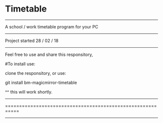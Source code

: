 # Timetable
***********************************************************
A school / work timetable program for your PC
***********************************************************
Project started 28 / 02 / 18
***********************************************************
Feel free to use and share this responsitory,

#To install use:

clone the responsitory, or use:

git install bm-magicmirror-timetable

^^ this will work shortly.

***********************************************************
===========================================================
***********************************************************
